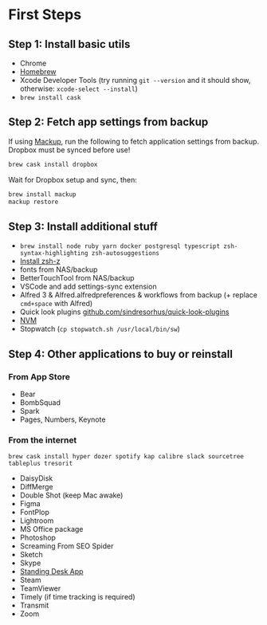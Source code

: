 # First Steps

## Step 1: Install basic utils

- Chrome
- [Homebrew](https://brew.sh/)
- Xcode Developer Tools (try running `git --version` and it should show, otherwise: `xcode-select --install`)
- `brew install cask`

## Step 2: Fetch app settings from backup

If using [Mackup](https://github.com/lra/mackup), run the following to fetch application settings from backup. Dropbox must be synced before use!

```bash
brew cask install dropbox
```

Wait for Dropbox setup and sync, then:

```bash
brew install mackup
mackup restore
```

## Step 3: Install additional stuff

- `brew install node ruby yarn docker postgresql typescript zsh-syntax-highlighting zsh-autosuggestions`
- [Install zsh-z](https://github.com/agkozak/zsh-z)
- fonts from NAS/backup
- BetterTouchTool from NAS/backup
- VSCode and add settings-sync extension
- Alfred 3 & Alfred.alfredpreferences & workflows from backup (+ replace `cmd+space` with Alfred)
- Quick look plugins [github.com/sindresorhus/quick-look-plugins](https://github.com/sindresorhus/quick-look-plugins)
- [NVM](https://github.com/nvm-sh/nvm)
- Stopwatch (`cp stopwatch.sh /usr/local/bin/sw`)

## Step 4: Other applications to buy or reinstall

### From App Store

- Bear
- BombSquad
- Spark
- Pages, Numbers, Keynote

### From the internet

```
brew cask install hyper dozer spotify kap calibre slack sourcetree tableplus tresorit
```

- DaisyDisk
- DiffMerge
- Double Shot (keep Mac awake)
- Figma
- FontPlop
- Lightroom
- MS Office package
- Photoshop
- Screaming From SEO Spider
- Sketch
- Skype
- [Standing Desk App](http://sda.codana.me/)
- Steam
- TeamViewer
- Timely (if time tracking is required)
- Transmit
- Zoom
